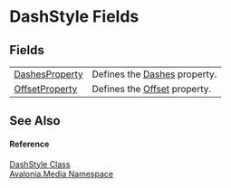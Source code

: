 # DashStyle Fields




## Fields
<table>
<tr>
<td><a href="F_Avalonia_Media_DashStyle_DashesProperty">DashesProperty</a></td>
<td>Defines the <a href="P_Avalonia_Media_DashStyle_Dashes">Dashes</a> property.</td>
</tr>
<tr>
<td><a href="F_Avalonia_Media_DashStyle_OffsetProperty">OffsetProperty</a></td>
<td>Defines the <a href="P_Avalonia_Media_DashStyle_Offset">Offset</a> property.</td>
</tr>
</table>

## See Also


#### Reference
<a href="T_Avalonia_Media_DashStyle">DashStyle Class</a>  
<a href="N_Avalonia_Media">Avalonia.Media Namespace</a>  

